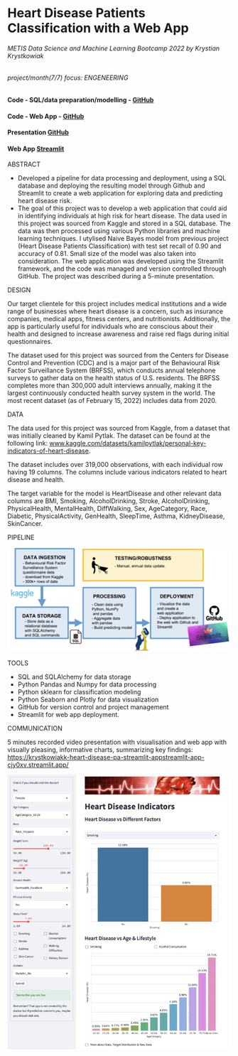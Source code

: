 # Heart Disease Patients Classification with a Web App
###### METIS Data Science and Machine Learning Bootcamp 2022 by Krystian Krystkowiak
###### project/month(7/7) focus: ENGENEERING
#### Code - SQL/data preparation/modelling - [GitHub](https://github.com/Krystkowiakk/Heart-Disease-Patients-Classification-with-a-Web-App/blob/main/Krystkowiak_Krystian_Project_7_Heart%20Disease%20Patients%20Classification%20with%20a%20Web%20App%20-%20data%20and%20model%20preparation%20.ipynb)
#### Code - Web App - [GitHub](https://github.com/Krystkowiakk/Heart-Disease-Patients-Classification-with-a-Web-App/blob/main/streamlit_app/streamlit_app.py)
#### Presentation [GitHub](https://github.com/Krystkowiakk/Heart-Disease-Patients-Classification-with-a-Web-App/blob/main/Project%20Presentation/Krystkowiak_Krystian_Project_7_Heart%20Disease%20Patients%20Classification%20with%20a%20Web%20App.pdf)
#### Web App [Streamlit](https://krystkowiakk-heart-disease-pa-streamlit-appstreamlit-app-cjy0xv.streamlit.app)


ABSTRACT

- Developed a pipeline for data processing and deployment, using a SQL database and deploying the resulting model through Github and Streamlit to create a web application for exploring data and predicting heart disease risk.
- The goal of this project was to develop a web application that could aid in identifying individuals at high risk for heart disease. The data used in this project was sourced from Kaggle and stored in a SQL database. The data was then processed using various Python libraries and machine learning techniques. I utylised Naive Bayes model from previous project (Heart Disease Patients Classification) with test set recall of 0.90 and accuracy of 0.81. Small size of the model was also taken into consideration. The web application was developed using the Streamlit framework, and the code was managed and version controlled through GitHub. The project was described during a 5-minute presentation. 

DESIGN

Our target clientele for this project includes medical institutions and a wide range of businesses where heart disease is a concern, such as insurance companies, medical apps, fitness centers, and nutritionists. Additionally, the app is particularly useful for individuals who are conscious about their health and designed to increase awareness and raise red flags during initial questionnaires.

The dataset used for this project was sourced from the Centers for Disease Control and Prevention (CDC) and is a major part of the Behavioural Risk Factor Surveillance System (BRFSS), which conducts annual telephone surveys to gather data on the health status of U.S. residents. The BRFSS completes more than 300,000 adult interviews annually, making it the largest continuously conducted health survey system in the world. The most recent dataset (as of February 15, 2022) includes data from 2020. 

DATA

The data used for this project was sourced from Kaggle, from a dataset that was initially cleaned by Kamil Pytlak. The dataset can be found at the following link: www.kaggle.com/datasets/kamilpytlak/personal-key-indicators-of-heart-disease.

The dataset includes over 319,000 observations, with each individual row having 19 columns. The columns include various indicators related to heart disease and health.

The target variable for the model is HeartDisease and other relevant data columns are BMI, Smoking, AlcoholDrinking, Stroke, AlcoholDrinking, PhysicalHealth, MentalHealth, DiffWalking, Sex, AgeCategory, Race, Diabetic, PhysicalActivity, GenHealth, SleepTime, Asthma, KidneyDisease, SkinCancer.

PIPELINE

![Heart Disease Patients Classification with a Web App - pipeline](files/pipeline.png)

TOOLS

- SQL and SQLAlchemy for data storage
- Python Pandas and Numpy for data processing
- Python sklearn for classification modeling
- Python Seaborn and Plotly for data visualization
- GitHub for version control and project management
- Streamlit for web app deployment.

COMMUNICATION

5 minutes recorded video presentation with visualisation and web app with visually pleasing, informative charts, summarizing key findings: https://krystkowiakk-heart-disease-pa-streamlit-appstreamlit-app-cjy0xv.streamlit.app/

![Heart Disease Patients Classification with a Web App](files/app_screen.png)



